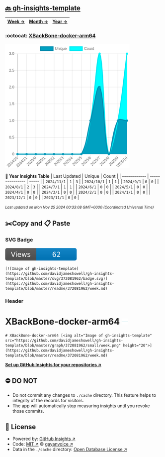 ## [🔙 gh-insights-template](https://github.com/davidjameshowell/gh-insights-template)
| [**Week →**](https://github.com/davidjameshowell/gh-insights-template/blob/master/readme/372081962/week.md) | [**Month →**](https://github.com/davidjameshowell/gh-insights-template/blob/master/readme/372081962/month.md) | [**Year →**](https://github.com/davidjameshowell/gh-insights-template/blob/master/readme/372081962/year.md) |
 | ------------ | --------------- | ----- |

### :octocat: [XBackBone-docker-arm64](https://github.com/davidjameshowell/XBackBone-docker-arm64)
![Image of gh-insights-template](https://github.com/davidjameshowell/gh-insights-template/blob/master/graph/372081962/large/year.png)

**:calendar: Year Insights Table**
| Last Updated | Unique | Count |
 | ------------ | --------------- | ----- |
 | `2024/11/1` |  `1` | `3` |
 | `2024/10/1` |  `1` | `1` |
 | `2024/9/1` |  `0` | `0` |
 | `2024/8/1` |  `2` | `3` |
 | `2024/7/1` |  `1` | `1` |
 | `2024/6/1` |  `0` | `0` |
 | `2024/5/1` |  `0` | `0` |
 | `2024/4/1` |  `0` | `0` |
 | `2024/3/1` |  `0` | `0` |
 | `2024/2/1` |  `0` | `0` |
 | `2024/1/1` |  `0` | `0` |
 | `2023/12/1` |  `0` | `0` |
 | `2023/11/1` |  `0` | `0` |

<small><i>Last updated on Mon Nov 25 2024 00:33:08 GMT+0000 (Coordinated Universal Time)</i></small>

## ✂️Copy and 📋 Paste
### SVG Badge
[![Image of gh-insights-template](https://github.com/davidjameshowell/gh-insights-template/blob/master/svg/372081962/badge.svg)](https://github.com/davidjameshowell/gh-insights-template/blob/master/readme/372081962/week.md)
```readme
[![Image of gh-insights-template](https://github.com/davidjameshowell/gh-insights-template/blob/master/svg/372081962/badge.svg)](https://github.com/davidjameshowell/gh-insights-template/blob/master/readme/372081962/week.md)
```
### Header
# XBackBone-docker-arm64 [<img alt="Image of gh-insights-template" src="https://github.com/davidjameshowell/gh-insights-template/blob/master/graph/372081962/small/week.png" height="20">](https://github.com/davidjameshowell/gh-insights-template/blob/master/readme/372081962/week.md)
```readme
# XBackBone-docker-arm64 [<img alt="Image of gh-insights-template" src="https://github.com/davidjameshowell/gh-insights-template/blob/master/graph/372081962/small/week.png" height="20">](https://github.com/davidjameshowell/gh-insights-template/blob/master/readme/372081962/week.md)
```
[**Set up GitHub Insights for your repositories ↗️**](https://github.com/gayanvoice/github-insights)
## ⛔ DO NOT
- Do not commit any changes to `./cache` directory. This feature helps to integrity of the records for visitors.
- The app will automatically stop measuring insights until you revoke those commits.
## 📄 License
- Powered by: [GitHub Insights ↗️](https://github.com/gayanvoice/github-insights)
- Code: [MIT ↗️](./LICENSE) © [gayanvoice ↗️](https://github.com/gayanvoice)
- Data in the `./cache` directory: [Open Database License ↗️](https://opendatacommons.org/licenses/odbl/1-0/)